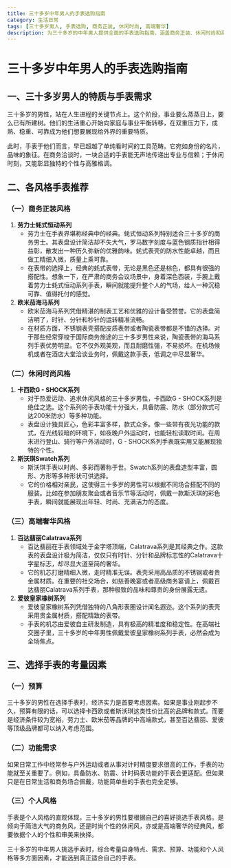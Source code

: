 ```yaml
---
title: 三十多岁中年男人的手表选购指南
category: 生活日常
tags: [三十多岁男人, 手表选购, 商务正装, 休闲时尚, 高端奢华]
description: 为三十多岁的中年男人提供全面的手表选购指南，涵盖商务正装、休闲时尚和高端奢华等不同风格手表推荐，并阐述选择手表时的预算、功能需求和个人风格等考量因素。
---
```


# 三十多岁中年男人的手表选购指南

## 一、三十多岁男人的特质与手表需求
三十多岁的男性，站在人生进程的关键节点上。这个阶段，事业要么蒸蒸日上，要么已有所建树。他们的生活重心开始向家庭与事业平衡转移，在双重压力下，成熟、稳重、可靠成为他们想要展现给外界的重要特质。

此时，手表于他们而言，早已超越了单纯看时间的工具范畴。它宛如身份的名片，品味的象征。在商务洽谈时，一块合适的手表能无声地传递出专业与信赖；于休闲时刻，又能彰显独特的个性与高雅格调。

## 二、各风格手表推荐

### （一）商务正装风格
1. **劳力士蚝式恒动系列**
   - 劳力士在手表界堪称经典中的经典。蚝式恒动系列特别适合三十多岁的商务男士。其表盘设计简洁却不失大气，罗马数字刻度与蓝色钢质指针相得益彰，散发出一种历久弥新的优雅韵味。蚝式表壳的防水性能卓越，而且做工精细入微，质量上乘可靠。
   - 在表带的选择上，经典的蚝式表带，无论是黑色还是棕色，都具有很强的搭配性。想象一下，在严肃的商务会议场景中，身着深色西装，手腕上戴着劳力士蚝式恒动系列手表，瞬间就能提升整个人的气场，给人一种沉稳可靠、值得托付的感觉。
2. **欧米茄海马系列**
   - 欧米茄海马系列凭借精湛的制表工艺和优雅的设计备受赞誉。它的表盘简洁明了，时针、分针和秒针的运转精准流畅。
   - 在材质方面，不锈钢表壳搭配皮质表带或者陶瓷表带都是不错的选择。对于那些经常穿梭于国际商务旅途的三十多岁男性来说，陶瓷表带的海马系列手表优势明显。它不仅外观美观，而且耐磨性强，不易损坏。在机场候机或者在酒店大堂洽谈业务时，佩戴这款手表，低调之中尽显奢华。

### （二）休闲时尚风格
1. **卡西欧G - SHOCK系列**
   - 对于热爱运动、追求休闲风格的三十多岁男性，卡西欧G - SHOCK系列是绝佳之选。这个系列的手表功能十分强大，具备防震、防水（部分款式可达200米防水）等多种功能。
   - 表盘设计独具匠心，色彩丰富多样，款式众多。像一些带有夜光功能的款式，在光线较暗的环境下，如夜晚户外运动时，也能轻松读取时间。在周末进行登山、骑行等户外活动时，G - SHOCK系列手表既实用又能展现独特的个性。
2. **斯沃琪Swatch系列**
   - 斯沃琪手表以时尚、多彩而著称于世。Swatch系列的表盘造型丰富，圆形、方形等多种形状可供选择。
   - 它的价格相对亲民，这使得三十多岁的男性可以根据不同场合搭配不同的服装。比如在参加朋友聚会或者音乐节等活动时，佩戴一款斯沃琪的彩色手表，瞬间就能展现出年轻、时尚、充满活力的态度。

### （三）高端奢华风格
1. **百达翡丽Calatrava系列**
   - 百达翡丽在手表领域处于金字塔顶端，Calatrava系列是其经典之作。这款表的表盘设计极为简洁，仅仅只有时针、分针和品牌标志性的Calatrava十字星标志，却尽显大道至简的奢华。
   - 它的机芯打磨精细入微，走时精准无误。表壳采用高品质的不锈钢或者贵金属材质。在重要的社交场合，如慈善晚宴或者高级商务宴请上，佩戴百达翡丽Calatrava系列手表，那种极致的品味和尊贵的身份展露无遗。
2. **爱彼皇家橡树系列**
   - 爱彼皇家橡树系列凭借独特的八角形表圈设计闻名遐迩。这个系列的表壳采用贵金属材质，搭配精致的表带。
   - 手表的机芯由爱彼自主研发制造，具有极高的精准度和稳定性。在高端社交圈子里，三十多岁的中年男性佩戴爱彼皇家橡树系列手表，必然会成为全场焦点。

## 三、选择手表的考量因素

### （一）预算
三十多岁的男性在选择手表时，经济实力是首要考虑因素。如果是事业刚起步不久，预算有限的话，可以选择卡西欧或者斯沃琪这类性价比高的品牌和款式。而要是经济条件较为宽裕，劳力士、欧米茄等品牌的中高端款式，甚至百达翡丽、爱彼等顶级品牌都可以纳入考虑范围。

### （二）功能需求
如果日常工作中经常参与户外运动或者从事对计时精度要求很高的工作，手表的功能就至关重要了。例如，具备防水、防震、计时码表功能的手表会更适配。但如果只是在日常生活和商务场合佩戴，功能简单些的手表也完全足够。

### （三）个人风格
手表是个人风格的直观体现，三十多岁的男性要根据自己的喜好挑选手表风格。是倾向于简洁大气的商务风，还是时尚个性的休闲风，亦或是高端奢华的经典风，都要依据个人的个性和审美来抉择。

三十多岁的中年男人挑选手表时，综合考量自身特点、需求、预算、功能和个人风格等多方面因素，才能选到真正适合自己的手表。